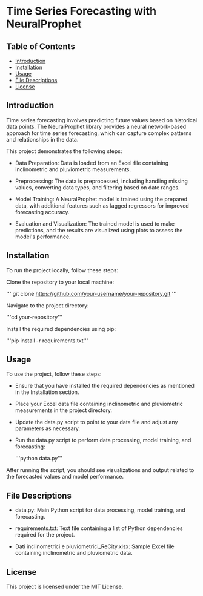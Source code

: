 # Time Series Forecasting with NeuralProphet

## Table of Contents

- [Introduction](#introduction)
- [Installation](#installation)
- [Usage](#usage)
- [File Descriptions](#file-descriptions)
- [License](#license)

## Introduction

Time series forecasting involves predicting future values based on historical data points. The NeuralProphet library provides a neural network-based approach for time series forecasting, which can capture complex patterns and relationships in the data.

This project demonstrates the following steps:

- Data Preparation: Data is loaded from an Excel file containing inclinometric and pluviometric measurements.

- Preprocessing: The data is preprocessed, including handling missing values, converting data types, and filtering based on date ranges.

- Model Training: A NeuralProphet model is trained using the prepared data, with additional features such as lagged regressors for improved forecasting accuracy.

- Evaluation and Visualization: The trained model is used to make predictions, and the results are visualized using plots to assess the model's performance.

## Installation

To run the project locally, follow these steps:

Clone the repository to your local machine:

''' git clone https://github.com/your-username/your-repository.git '''

Navigate to the project directory:

'''cd your-repository'''

Install the required dependencies using pip:

'''pip install -r requirements.txt'''


## Usage

To use the project, follow these steps:

- Ensure that you have installed the required dependencies as mentioned in the Installation section.

- Place your Excel data file containing inclinometric and pluviometric measurements in the project directory.

- Update the data.py script to point to your data file and adjust any parameters as necessary.

- Run the data.py script to perform data processing, model training, and forecasting:

  '''python data.py'''

After running the script, you should see visualizations and output related to the forecasted values and model performance.

## File Descriptions

- data.py: Main Python script for data processing, model training, and forecasting.

- requirements.txt: Text file containing a list of Python dependencies required for the project.

- Dati inclinometrici e pluviometrici_ReCity.xlsx: Sample Excel file containing inclinometric and pluviometric data.


## License

This project is licensed under the MIT License.
